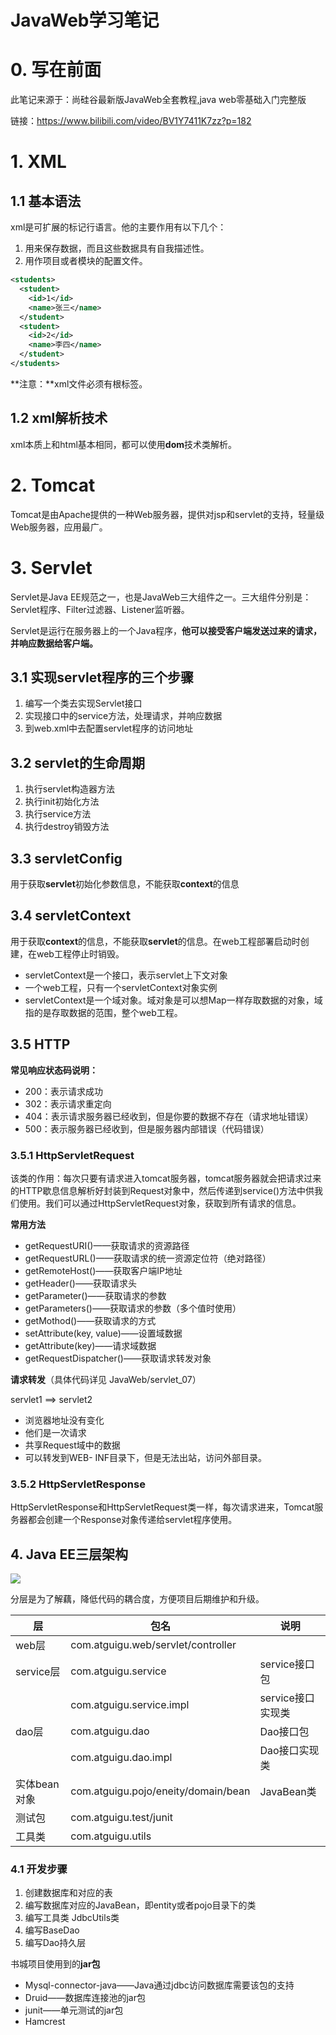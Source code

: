 # JavaWeb学习笔记

# 0. 写在前面

此笔记来源于：尚硅谷最新版JavaWeb全套教程,java web零基础入门完整版

链接：https://www.bilibili.com/video/BV1Y7411K7zz?p=182

# 1. XML

## 1.1 基本语法

xml是可扩展的标记行语言。他的主要作用有以下几个：

1. 用来保存数据，而且这些数据具有自我描述性。
2. 用作项目或者模块的配置文件。

```xml
<students>
  <student>
  	<id>1</id>
    <name>张三</name>
  </student>
  <student>
  	<id>2</id>
    <name>李四</name>
  </student>
</students>
```

**注意：**xml文件必须有根标签。

## 1.2 xml解析技术

xml本质上和html基本相同，都可以使用**dom**技术类解析。

# 2. Tomcat

Tomcat是由Apache提供的一种Web服务器，提供对jsp和servlet的支持，轻量级Web服务器，应用最广。

# 3. Servlet

Servlet是Java EE规范之一，也是JavaWeb三大组件之一。三大组件分别是：Servlet程序、Filter过滤器、Listener监听器。

Servlet是运行在服务器上的一个Java程序，**他可以接受客户端发送过来的请求，并响应数据给客户端。**

## 3.1 实现servlet程序的三个步骤

1. 编写一个类去实现Servlet接口
2. 实现接口中的service方法，处理请求，并响应数据
3. 到web.xml中去配置servlet程序的访问地址

## 3.2 servlet的生命周期

1. 执行servlet构造器方法
2. 执行init初始化方法
3. 执行service方法
4. 执行destroy销毁方法

## 3.3 servletConfig

用于获取**servlet**初始化参数信息，不能获取**context**的信息

## 3.4 servletContext

用于获取**context**的信息，不能获取**servlet**的信息。在web工程部署启动时创建，在web工程停止时销毁。

- servletContext是一个接口，表示servlet上下文对象
- 一个web工程，只有一个servletContext对象实例
- servletContext是一个域对象。域对象是可以想Map一样存取数据的对象，域指的是存取数据的范围，整个web工程。

## 3.5 HTTP

**常见响应状态码说明：**

- 200：表示请求成功
- 302：表示请求重定向
- 404：表示请求服务器已经收到，但是你要的数据不存在（请求地址错误）
- 500：表示服务器已经收到，但是服务器内部错误（代码错误）

### 3.5.1 HttpServletRequest

该类的作用：每次只要有请求进入tomcat服务器，tomcat服务器就会把请求过来的HTTP歇息信息解析好封装到Request对象中，然后传递到service()方法中供我们使用。我们可以通过HttpServletRequest对象，获取到所有请求的信息。

**常用方法**

- getRequestURI()——获取请求的资源路径
- getRequestURL()——获取请求的统一资源定位符（绝对路径）
- getRemoteHost()——获取客户端IP地址
- getHeader()——获取请求头
- getParameter()——获取请求的参数
- getParameters()——获取请求的参数（多个值时使用）
- getMothod()——获取请求的方式
- setAttribute(key, value)——设置域数据
- getAttribute(key)——请求域数据
- getRequestDispatcher()——获取请求转发对象

**请求转发**（具体代码详见 JavaWeb/servlet_07）

servlet1 ==> servlet2

- 浏览器地址没有变化
- 他们是一次请求
- 共享Request域中的数据
- 可以转发到WEB- INF目录下，但是无法出站，访问外部目录。

### 3.5.2 HttpServletResponse

HttpServletResponse和HttpServletRequest类一样，每次请求进来，Tomcat服务器都会创建一个Response对象传递给servlet程序使用。



## 4. Java EE三层架构

![](/Users/sunxusen/Desktop/寒假技术学习/JavaWeb/assets/JavaEE三层架构.png)

分层是为了解藕，降低代码的耦合度，方便项目后期维护和升级。

| 层           | 包名                                | 说明              |
| ------------ | ----------------------------------- | ----------------- |
| web层        | com.atguigu.web/servlet/controller  |                   |
| service层    | com.atguigu.service                 | service接口包     |
|              | com.atguigu.service.impl            | service接口实现类 |
| dao层        | com.atguigu.dao                     | Dao接口包         |
|              | com.atguigu.dao.impl                | Dao接口实现类     |
| 实体bean对象 | com.atguigu.pojo/eneity/domain/bean | JavaBean类        |
| 测试包       | com.atguigu.test/junit              |                   |
| 工具类       | com.atguigu.utils                   |                   |

### 4.1 开发步骤

1. 创建数据库和对应的表
2. 编写数据库对应的JavaBean，即entity或者pojo目录下的类
3. 编写工具类 JdbcUtils类
4. 编写BaseDao
5. 编写Dao持久层



书城项目使用到的**jar包**

- Mysql-connector-java——Java通过jdbc访问数据库需要该包的支持
- Druid——数据库连接池的jar包
- junit——单元测试的jar包
- Hamcrest